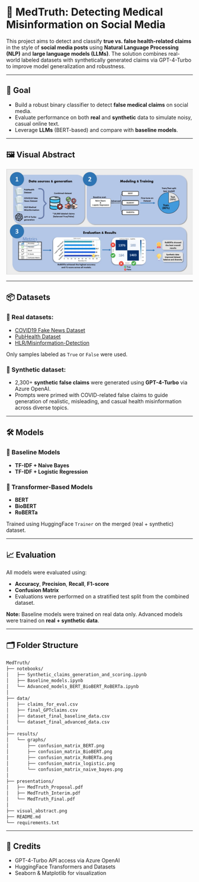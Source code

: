 # 🧬 MedTruth: Detecting Medical Misinformation on Social Media

This project aims to detect and classify **true vs. false health-related claims** in the style of **social media posts** using **Natural Language Processing (NLP)** and **large language models (LLMs)**. The solution combines real-world labeled datasets with synthetically generated claims via GPT-4-Turbo to improve model generalization and robustness.

---

## 🎯 Goal

- Build a robust binary classifier to detect **false medical claims** on social media.
- Evaluate performance on both **real** and **synthetic** data to simulate noisy, casual online text.
- Leverage **LLMs** (BERT-based) and compare with **baseline models**.

---

## 🖼️ Visual Abstract

![Visual Abstract](visual_abstract.png)

---

## 📦 Datasets

### 🧪 Real datasets:
- [COVID19 Fake News Dataset](https://www.kaggle.com/datasets/elvinagammed/covid19-fake-news-dataset-nlp)
- [PubHealth Dataset](https://www.kaggle.com/datasets/ersindemirel/pubhealthdataset)
- [HLR/Misinformation-Detection](https://github.com/HLR/Misinformation-Detection)

Only samples labeled as `True` or `False` were used.

### 🧠 Synthetic dataset:
- 2,300+ **synthetic false claims** were generated using **GPT-4-Turbo** via Azure OpenAI.
- Prompts were primed with COVID-related false claims to guide generation of realistic, misleading, and casual health misinformation across diverse topics.

---

## 🛠️ Models

### 🔹 Baseline Models
- **TF-IDF + Naive Bayes**
- **TF-IDF + Logistic Regression**

### 🔹 Transformer-Based Models
- **BERT**
- **BioBERT**
- **RoBERTa**

Trained using HuggingFace `Trainer` on the merged (real + synthetic) dataset.

---

## 📈 Evaluation

All models were evaluated using:

- **Accuracy**, **Precision**, **Recall**, **F1-score**
- **Confusion Matrix**
- Evaluations were performed on a stratified test split from the combined dataset.

**Note:** Baseline models were trained on real data only. Advanced models were trained on **real + synthetic data**.

---

## 🗂️ Folder Structure

```
MedTruth/
├── notebooks/
│   ├── Synthetic_claims_generation_and_scoring.ipynb
│   ├── Baseline_models.ipynb
│   └── Advanced_models_BERT_BioBERT_RoBERTa.ipynb
│
├── data/
│   ├── claims_for_eval.csv
│   ├── final_GPTclaims.csv
│   ├── dataset_final_baseline_data.csv
│   └── dataset_final_advanced_data.csv
│
├── results/
│   └── graphs/
│       ├── confusion_matrix_BERT.png
│       ├── confusion_matrix_BioBERT.png
│       ├── confusion_matrix_RoBERTa.png
│       ├── confusion_matrix_logistic.png
│       └── confusion_matrix_naive_bayes.png
│
├── presentations/
│   ├── MedTruth_Proposal.pdf
│   ├── MedTruth_Interim.pdf
│   └── MedTruth_Final.pdf
│
├── visual_abstract.png
├── README.md
└── requirements.txt
```
---

## 🤝 Credits
- GPT-4-Turbo API access via Azure OpenAI
- HuggingFace Transformers and Datasets
- Seaborn & Matplotlib for visualization
